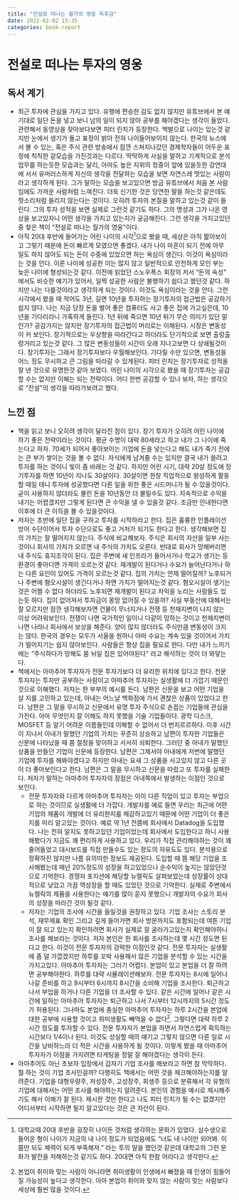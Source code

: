 ```yaml
---
title: "전설로 떠나는 월가의 영웅 독후감"
date: 2022-02-02 15:35
categories: book-report
---
```


# 전설로 떠나는 투자의 영웅

## 독서 계기

-   최근 투자에 관심을 가지고 있다. 유행에 편승한 감도 없지 않지만 유튜브에서 본 얘기대로 일단 돈을 넣고 보니 남의 일이 되지 않아 공부를 해야겠다는 생각이 들었다. 관련해서 동영상을 찾아보다보면 피터 린치가 등장한다. 백발으로 나이는 있는것 같지만 눈에서 생기가 돌고 표정이 밝아 전혀 나이들어보이지 않는다. 한국의 뉴스에서 볼 수 있는, 혹은 주식 관련 방송에서 잠깐 스쳐지나갔던 경제학자들이 어두운 표정에 칙칙한 겉모습을 가진것과는 다르다. 딱딱하게 사실을 말하고 기계적으로 분석 업무를 하는듯한 모습과는 달리, 아마도 높은 지위의 청중이 앞에 있을듯한 강연대에 서서 유머러스하게 자신의 생각을 전달하는 모습을 보면 자연스레 멋있는 사람이라고 생각하게 된다. 그가 말하는 모습을 보고있으면 방금 유튜브에서 처음 본 사람임에도 가까운 사람처럼 느껴진다. 더욱 신기한 것은 당연한 말을 하는것 같은데도 헛소리처럼 들리지 않는다는 것이다. 오히려 투자의 본질을 말하고 있는것 같이 들린다. 그의 투자 성적을 보면 실제로 그런것 같기도 하다. 그의 명성과 그가 나온 영상을 보고있자니 어떤 생각을 가지고 있는지가 궁금해진다. 그런 생각을 가지고있던 중 찾은 책이 “전설로 떠나는 월가의 영웅"이다.
-   아직 20대 후반에 들어가는 어린 나이의 시각[^1]으로 봤을 때, 세상은 아직 짧아보이고 그렇기 때문에 돈이 빠르게 모였으면 좋겠다. 내가 나이 마흔이 되기 전에 아무 일도 하지 않아도 되는 돈이 수중에 있었으면 하는 욕심이 생긴다. 이것이 욕심이라는 것을 안다. 이른 나이에 성공한 이는 많지 않고 일반적으로 안전하게 모인 부는 늦은 나이에 형성되는것 같다. 이전에 읽었던 스노우폭스 회장의 저서 “돈의 속성" 에서도 비슷한 얘기가 있어서, 일찍 성공한 사람은 불행하기 쉽다고 했던것 같다. 하지만 나는 다를것이라고 생각하게 되는 것이다. 이것도 욕심이라는 것을 안다. 그런 시각에서 봤을 때 적어도 3년, 길면 10년을 투자하는 장기투자의 접근법은 공감하기 쉽지 않다. 나는 지금 당장 돈을 벌어 좋은 컴퓨터도 사고 좋은 집에 가고싶은데, 10년을 기다리라니 가혹하게 들린다. 1년 뒤에 죽으면 10년 뒤가 무슨 의미가 있단 말인가? 공감가지는 않지만 장기투자의 접근법이 머리로는 이해된다. 시장은 변동성이 커 보인다. 장기적으로는 우상향을 따라간다고 하더라도 단기적으로 보면 출렁출렁거리고 있는것 같다. 그 많은 변동성들이 시간이 오래 지나고보면 다 상쇄될것이다. 장기투자는 그래서 장기투자보다 우월해보인다. 기다릴 수만 있으면, 변동성을 어느 정도 무시하고 큰 그림을 따라갈 수 있게된다. 피터 린치는 장기투자로 성적을 잘 낸 것으로 유명한것 같아 보였다. 어린 나이의 시각으로 봤을 때 장기투자는 공감할 수는 없지만 이해는 되는 전략이다. 어디 한번 공감할 수 있나 보자, 하는 생각으로 “전설"의 생각을 따라가보려고 했다.

## 느낀 점

-   책을 읽고 보니 오히려 생각이 달라진 점이 있다. 장기 투자가 오히려 어린 나이에 하기 좋은 전략이라는 것이다. 평균 수명이 대략 80세라고 하고 내가 그 나이에 죽는다고 하자. 70세가 되어서 좋아보이는 기업에 돈을 넣는다고 해도 내가 죽기 전에는 큰 부가 쌓이는 것을 볼 수 없다. 자식에게 남겨줄 수는 있지만 결국 내가 쓸려고 투자를 하는 것이니 빛이 좀 바래는 것 같다. 하지만 어린 시기, 대략 20살 정도에 장기투자를 하면 10년이 지나도 30살이다. 30살이면 한창 직업적으로 왕성하게 활동할 때일 테니 투자에 성공했다면 다른 일을 위한 좋은 시드머니가 될 수 있을것이다. 굳이 사용하지 않더라도 불린 돈을 10년동안 더 불릴수도 있다. 지속적으로 수익을 내기는 어렵겠지만 그렇게 된다면 큰 수익을 낼 수 있을것 같다. 조금만 인내한다면 이후에 더 큰 이득을 볼 수 있을것이다.
-   저자는 초반에 일단 집을 구하고 투자를 시작하라고 한다. 집은 훌륭한 인플레이션 방어 수단이어서 투자 수단으로도 좋고 거처가 되기도 한다고 한다. 생각해보면 집의 가치는 잘 떨어지지 않는다. 주식에 비교해보자. 주식은 회사의 자산을 일부 사는 것이니 회사의 가치가 오르면 내 주식의 가치도 오른다. 반대로 회사가 망해버리면 내 주식도 휴지조각이 된다. 집은 주변에 새 인프라가 들어서거나 학교가 생기는 등 환경이 좋아디면 가격이 오르는것 같다. 재개발이 된다거나 수요가 늘어난다거나 하는 다른 요인이 있어도 가격이 오르는것 같다. 집의 가치는 언제 떨어질까? 노후되거나 주변에 혐오시설이 생긴다거나 하면 가치가 떨어지는것 같다. 혐오시설이 생기는 것은 어쩔 수 없다 하더라도 노후되면 재개발이 된다고 차익을 노리는 사람들도 있는듯 하다. 집이 없어져서 투자금이 몽땅 없어질 수 있을까? 사실 부동산에 대해서는 잘 모르지만 잠깐 생각해보자면 건물이 무너지거나 전쟁 등 천재지변이 나지 않는 이상 어려워보인다. 전쟁이 나면 국가적인 일이니 다같이 망하는 것이고 천재지변이 나면 나라나 회사에서 보상을 해준다. 양이 많지 않더라도 주식만큼 변동성이 크지는 않다. 한국의 경우는 모두가 서울을 원하니 아마 수요는 계속 있을 것이어서 가치가 떨어지기는 쉽지 않아보인다. 사람들은 항상 집을 필요로 한다. 다만 내가 느끼기에는 “주식하다가 망해도 몸 뉘일 집은 있어야된다" 라고 해석하는 것이 더 와닿는다.
-   책에서는 아마추어 투자자가 전문 투자가보다 더 유리한 위치에 있다고 한다. 전문 투자자는 투자만 공부하는 사람이고 아마추어 투자자는 실생활에 더 가깝기 때문인것으로 이해했다. 저자는 한 부부의 예시를 든다. 남편은 신문을 보고 어떤 기업을 살 지를 고민하고 있는데, 아내는 어느날 백화점에 가서 괜찮은 상품이 있었다고 한다. 남편은 그 말을 무시하고 신문에서 유명 투자 주식으로 손꼽는 기업들에 관심을 가진다. 아마 무엇인지 잘 이해도 하지 못했을 기술 기업들이다. 광학 디스크, MOSFET 등 알기 어려운 이름들인데 이해할 수 없어서 더 번지르르하다. 이후 시간이 지나서 아내가 말했던 기업의 가치는 꾸준히 상승하고 남편이 투자한 기업들은 신문에 나타났을 때 쯤 절정을 맞이하고 서서히 쇠퇴한다. 그러던 중 아내가 말했던 상품을 만들던 기업이 신문에 등장한다. 남편은 그제서야 아내에게 저번에 말했던 기업에 투자를 해봐야겠다고 하지만 아내는 요새 그 상품을 사고있지 않고 다른 곳이 더 좋아보인다고 한다. 남편은 그 말을 무시하고 신문을 따랐고 또 투자를 실패한다. 저자가 말하는 아마추어 투자자의 장점은 아내쪽에서 발생하는 이점인 것으로 보인다.
    -   전문 투자자와 다르게 아마추어 투자자는 이미 다른 직업이 있고 투자는 부업으로 하는 것이므로 실생활에 더 가깝다. 개발자를 예로 들면 우리는 최근에 어떤 기업의 제품이 개발에 더 유리한지를 체감하고있기 때문에 어떤 기업이 더 좋은지를 미리 알고있는 것이다. 예로 약 1년 전쯤에 회사에서 Datadog을 도입했다. 나는 전혀 알지도 못하고있던 기업이었는데 회사에서 도입한다고 하니 사용해봤다가 지금도 꽤 편리하게 사용하고 있다. 우리가 직접 관리해야하는 것이 꽤 줄어들었고 대시보드를 직접 만들수도 있는 정도의 자유도도 있다. 분석용으로 정확하진 않지만 나름 유의미한 정보도 제공된다. 도입할 때 쯤 해당 기업을 조사해봤는데 매년 20%정도의 성장을 하고있었으나 순수익이 높지는 않았던것으로 기억한다. 경쟁자 포지션에 해당할 뉴렐릭도 살펴보았는데 성장률이 상대적으로 낮았고 가끔 역성장을 할 때도 있었던 것으로 기억한다. 실제로 주변에서 뉴렐릭의 제품을 사용한다는 얘기를 많이 듣지 못했으니 개발자의 수요가 회사의 성장을 따라간 것이 될것 같다.
    -   저자는 기업의 조사에 시간을 들일것을 권장하고 있다. 기업 조사는 스토리 분석, 재무제표 확인 그리고 깊게 들어가면 회사 방문까지도 포함되는데 여튼 기업이 잘 되고 있는지 확인하려면 회사가 실제로 잘 굴러가고있는지 확인해야하니 조사를 해보라는 것이다. 저자 본인은 한 회사를 조사하는데 몇 시간 정도면 된다고 한다. 이것이 전문 투자자의 강력한 이점인것 같다. 전문 투자자는 실생활에 좀 덜 가깝겠지만 하루를 꼬박 사용해서 많은 기업을 분석할 수 있는 시간을 가지고있다. 아마추어 투자자는 그러기 어렵다. 본업이 있고 본업을 더 잘 하려면 공부해야한다. 하루를 대략 시뮬레이션해보자. 전문 투자자는 8시에 일어나 나갈 준비를 하고 9시부터 6시까지 8시간을 소비해 기업을 조사한다. 퇴근하고 나서 부업을 하거나 다른 기업을 더 조사할 수 있다. 같은 시간에 일어나 같은 시간에 일하는 아마추어 투자자는 퇴근하고 나서 7시부터 12시까지의 5시간 정도가 허용된다. 그나마도 본업에 충실한 아마추어 투자자는 하루 2시간을 본업에 대한 공부에 사용할 것이고 취미생활도 빼먹을 수 없다[^2]. 그렇다면 대략 하루 2시간 정도를 투자할 수 있다. 전문 투자자가 본업을 하면서 자연스럽게 획득하는 시간보다 1/4이나 된다. 이것도 성실할 때의 얘기고 그렇지 않으면 다른 일로 시간을 낭비하느라 더 적은 시간을 사용하게 될 것이다. 이렇게 봤을 때 아마추어 투자자가 이점을 가지려면 타게팅을 정말 잘 해야겠다는 생각이 든다.
-   아마추어도 아닌 초보자 입장에서 갑자기 기업 조사를 해보라고 하면 참 막막하다. 뭘 하는 것이 기업 조사인걸까? 다행히도 책에서는 어떤 것을 체크해야하는지를 알려준다. 기업을 대형우량주, 저성장주, 고성장주, 회생주 등으로 분류해서 각 유형의 기업에 대해서는 어떤 조사를 해야하는지 알려준다. 본인의 경험을 예시로 제시해주기도 해서 이해가 잘 된다. 제시한 것만 한다고 나도 피터 린치가 될 수는 없겠지만 어디서부터 시작하면 될지 알고있다는 것은 큰 자산이 된다.

[^1]:  대학교때 20대 후반을 굉장히 나이든 것처럼 생각하는 문화가 있었다. 삼수생으로 들어온 형이 나이가 지금의 내 나이 정도가 되었음에도 “너도 내 나이만 되어봐. 이쯤만 되도 체력이 되게 부족해져.” 라는 투의 말을 했던것 같은데 대학교의 그런 문화가 발전을 저해하는것 같기도 하다. 20대면 아직 한참 어리다고 생각한다.
[^2]: 본업이 취미와 맞는 사람이 아니라면 취미생활이 인생에서 빠졌을 때 인생이 힘들어질 가능성이 높다고 생각한다. 아마 본업이 취미와 맞지 않는 사람이 맞는 사람보다 세상에 훨씬 많을 것이다.
